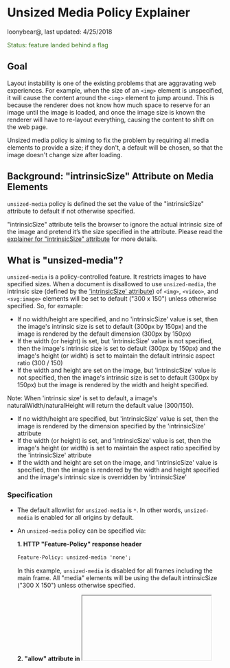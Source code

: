 # Unsized Media Policy Explainer

loonybear@, last updated: 4/25/2018

<span style="color:#38761d;">Status: feature landed behind a flag</span>


## Goal

Layout instability is one of the existing problems that are aggravating web experiences. For example, when the size of an `<img>` element is unspecified, it will cause the content around the `<img>` element to jump around. This is because the renderer does not know how much space to reserve for an image until the image is loaded, and once the image size is known the renderer will have to re-layout everything, causing the content to shift on the web page.

Unsized media policy is aiming to fix the problem by requiring all media elements to provide a size; if they don't, a default will be chosen, so that the image doesn't change size after loading.


## Background: "intrinsicSize" Attribute on Media Elements

`unsized-media` policy is defined the set the value of the "intrinsicSize" attribute to default if not otherwise specified.

"intrinsicSize" attribute tells the browser to ignore the actual intrinsic size of the image and pretend it’s the size specified in the attribute. Please read the [explainer for "intrinsicSize" attribute](https://github.com/ojanvafai/intrinsicsize-attribute) for more details.


## What is "unsized-media"?

`unsized-media` is a policy-controlled feature. It restricts images to have specified sizes. When a document is disallowed to use `unsized-media`, the intrinsic size (defined by the ['intrinsicSize' attribute](https://github.com/ojanvafai/intrinsicsize-attribute/blob/master/README.md)) of `<img>`, `<video>`, and `<svg:image>` elements will be set to default ("300 x 150") unless otherwise specified. So, for exmaple:

* If no width/height are specified, and no 'intrinsicSize' value is set, then the image's intrinsic size is set to default (300px by 150px) and the image is rendered by the default dimension (300px by 150px)
* If the width (or height) is set, but 'intrinsicSize' value is not specified, then the image's intrinsic size is set to default (300px by 150px) and the image's height (or widht) is set to maintain the default intrinsic aspect ratio (300 / 150)
* If the width and height are set on the image, but 'intrinsicSize' value is not specified, then the image's intrinsic size is set to default (300px by 150px) but the image is rendered by the width and height specified.

Note: When 'intrinsic size' is set to default, a image's naturalWidth/naturalHeight will return the default value (300/150).

* If no width/height are specified, but 'intrinsicSize' value is set, then the image is rendered by the dimension specified by the 'intrinsicSize' attribute
* If the width (or height) is set, and 'intrinsicSize' value is set, then the image's height (or width) is set to maintain the aspect ratio specified by the 'intrinsicSize' attribute
* If the width and height are set on the image, and 'intrinsicSize' value is specified, then the image is rendered by the width and height specified and the image's intrinsic size is overridden by 'intrinsicSize'


### Specification

- The default allowlist for `unsized-media` is `*`. In other words, `unsized-media` is enabled for all origins by default.

- An `unsized-media` policy can be specified via:

    **1.  HTTP "Feature-Policy" response header**
    ```html
    Feature-Policy: unsized-media 'none';
    ```
    In this example, `unsized-media` is disabled for all frames including the main frame. All "media" elements will be using the default intrinsicSize ("300 X 150") unless otherwise specified.

    **2. "allow" attribute in <iframe>**
    ```html
    <iframe src="https://example.com" allow="unsized-media 'self' https://foo.com;">
    ```
    In this example, `unsized-media` is disabled everywhere except on the origin of the main document and on `https://foo.com`.


### Examples

<table>
  <tr align="center">
   <td width="400">Feature-Policy: unsized-media 'none'; </td>
   <td width="400">Feature-Policy: unsized-media *; </td>
  </tr>
  <tr align="center">
   <td>
<img src="resources/unsized-media-example0.png" width="80%">
   </td>
   <td>
<img src="resources/unsized-media-example0.png" width="80%">
   </td>
  </tr>
  <tr align="center">
   <td colspan="2">

```html
"example0.com"
<img width="300" height="200" src="cat.jpg">
<img style="width:300px; height:200px" src="cat.jpg">
<img width="300" height="200" intrinsicSize="600x400" src="cat.jpg">
<img style="width:300px; height:200px" intrinsicSize="600x400" src="cat.jpg">
```
   </td>
  </tr>
</table>

For any `<img>`, `<video>`, or `<svg:image>` element, if its width and height are specified, then the element will be rendered using its specified size, regardless of the state of the policy.


<table>
  <tr align="center">
   <td width="400">Feature-Policy: unsized-media 'none'; </td>
   <td width="400">Feature-Policy: unsized-media *; </td>
  </tr>
  <tr align="center">
   <td>
<img src="resources/unsized-media-disabled1.png" width="80%">
   </td>
   <td>
<img src="resources/unsized-media-enabled1.png" width="80%">
   </td>
  </tr>
  <tr align="center">
   <td colspan="2">

```html
"example1.com"
<img width="300" src="cat.jpg">
<img style="height:300px;" src="cat.jpg">
```
   </td>
  </tr>
</table>

For an `<img>`, `<video>`, or `<svg:image>` element, if one dimension is specified, default width or height will be used, when `unsized-media` is disallowed.


<table>
  <tr align="center">
   <td width="400">Feature-Policy: unsized-media 'none'; </td>
   <td width="400">Feature-Policy: unsized-media *; </td>
  </tr>
  <tr align="center">
   <td>
<img src="resources/unsized-media-disabled2.png" width="80%">
   </td>
   <td>
<img src="resources/unsized-media-enabled2.png" width="80%">
   </td>
  </tr>
  <tr align="center">
   <td colspan="2">

```html
"example2.com"
<img src="cat.jpg">
```
   </td>
  </tr>
</table>

For an `<img>`, `<video>`, or `<svg:image>` element, if both dimensions are unspecified, default dimensions will be used, when `unsized-media` is disallowed.



